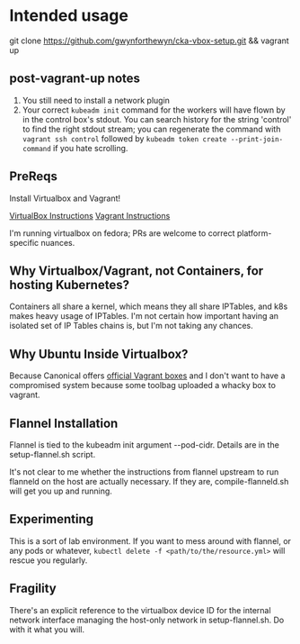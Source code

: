 # Intended usage
git clone https://github.com/gwynforthewyn/cka-vbox-setup.git && vagrant up

## post-vagrant-up notes
1. You still need to install a network plugin
1. Your correct `kubeadm init` command  for the workers will have flown by in the control box's stdout. You can search history for the string 'control' to find the right stdout stream; you can regenerate the command with `vagrant ssh control` followed by `kubeadm token create --print-join-command` if you hate scrolling.

## PreReqs
Install Virtualbox and Vagrant!

[VirtualBox Instructions](https://www.virtualbox.org/wiki/Downloads) 
[Vagrant Instructions](https://www.vagrantup.com)

I'm running virtualbox on fedora; PRs are welcome to correct platform-specific nuances.

## Why Virtualbox/Vagrant, not Containers, for hosting Kubernetes?
Containers all share a kernel, which means they all share IPTables, and k8s makes heavy usage of IPTables. I'm not certain how important having an isolated set of IP Tables chains is, but I'm not taking any chances.

## Why Ubuntu Inside Virtualbox?
Because Canonical offers [official Vagrant boxes](https://app.vagrantup.com/ubuntu/boxes/focal64) and I don't want to have a compromised system because some toolbag uploaded a whacky box to vagrant.

## Flannel Installation
Flannel is tied to the kubeadm init argument --pod-cidr. Details are in the setup-flannel.sh script. 

It's not clear to me whether the instructions from flannel upstream to run flanneld on the host are actually necessary. If they are, compile-flanneld.sh will get you up and running.

## Experimenting
This is a sort of lab environment. If you want to mess around with flannel, or any pods or whatever, `kubectl delete -f <path/to/the/resource.yml>` will rescue you regularly.

## Fragility
There's an explicit reference to the virtualbox device ID for the internal network interface managing the host-only network in setup-flannel.sh. Do with it what you will.